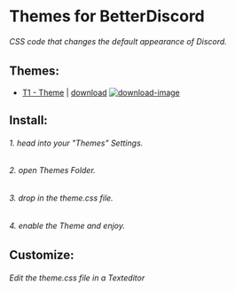 [download-image]: https://i.imgur.com/aFT3bFw.png

[T1-download-link]: https://betterdiscord.net/ghdl?url=https://raw.githubusercontent.com/Eight-P/BD.8P/master/Themes/T1/T1.theme.css

# Themes for BetterDiscord

###### CSS code that changes the default appearance of Discord.


## Themes:

- [T1 - Theme](https://github.com/Eight-P/BD.8P/tree/master/Themes/T1) | [download][T1-download-link] [![download-image]][T1-download-link]



## Install:

###### 1. head into your "Themes" Settings.
###### 2. open Themes Folder.
###### 3. drop in the theme.css file.
###### 4. enable the Theme and enjoy.


## Customize:

###### Edit the theme.css file in a Texteditor



